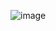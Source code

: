 ![image](https://user-images.githubusercontent.com/58956101/122757391-3d4d2b80-d2a0-11eb-9ec8-c50d2adcb5d9.png)
